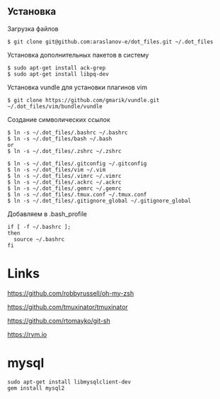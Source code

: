 ## Установка

Загрузка файлов

    $ git clone git@github.com:araslanov-e/dot_files.git ~/.dot_files

Установка дополнительных пакетов в систему

    $ sudo apt-get install ack-grep
    $ sudo apt-get install libpq-dev

Установка vundle для установки плагинов vim

    $ git clone https://github.com/gmarik/vundle.git ~/.dot_files/vim/bundle/vundle

Создание символических ссылок
    
    $ ln -s ~/.dot_files/.bashrc ~/.bashrc
    $ ln -s ~/.dot_files/bash ~/.bash
    or
    $ ln -s ~/.dot_files/.zshrc ~/.zshrc

    $ ln -s ~/.dot_files/.gitconfig ~/.gitconfig
    $ ln -s ~/.dot_files/vim ~/.vim
    $ ln -s ~/.dot_files/.vimrc ~/.vimrc
    $ ln -s ~/.dot_files/.ackrc ~/.ackrc
    $ ln -s ~/.dot_files/.gemrc ~/.gemrc
    $ ln -s ~/.dot_files/.tmux.conf ~/.tmux.conf
    $ ln -s ~/.dot_files/.gitignore_global ~/.gitignore_global
  
Добавляем в .bash_profile
    
    if [ -f ~/.bashrc ]; 
    then 
      source ~/.bashrc 
    fi


# Links

  https://github.com/robbyrussell/oh-my-zsh
  
  https://github.com/tmuxinator/tmuxinator
  
  https://github.com/rtomayko/git-sh
  
  https://rvm.io

# mysql
	sudo apt-get install libmysqlclient-dev
	gem install mysql2
